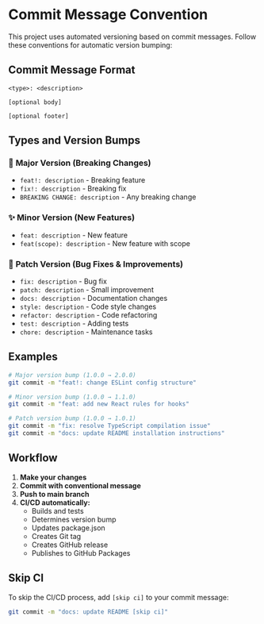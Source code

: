 # Commit Message Convention

This project uses automated versioning based on commit messages. Follow these conventions for automatic version bumping:

## Commit Message Format

```
<type>: <description>

[optional body]

[optional footer]
```

## Types and Version Bumps

### 🚀 **Major Version** (Breaking Changes)
- `feat!: description` - Breaking feature
- `fix!: description` - Breaking fix  
- `BREAKING CHANGE: description` - Any breaking change

### ✨ **Minor Version** (New Features)
- `feat: description` - New feature
- `feat(scope): description` - New feature with scope

### 🐛 **Patch Version** (Bug Fixes & Improvements)
- `fix: description` - Bug fix
- `patch: description` - Small improvement
- `docs: description` - Documentation changes
- `style: description` - Code style changes
- `refactor: description` - Code refactoring
- `test: description` - Adding tests
- `chore: description` - Maintenance tasks

## Examples

```bash
# Major version bump (1.0.0 → 2.0.0)
git commit -m "feat!: change ESLint config structure"

# Minor version bump (1.0.0 → 1.1.0)  
git commit -m "feat: add new React rules for hooks"

# Patch version bump (1.0.0 → 1.0.1)
git commit -m "fix: resolve TypeScript compilation issue"
git commit -m "docs: update README installation instructions"
```

## Workflow

1. **Make your changes**
2. **Commit with conventional message**
3. **Push to main branch**
4. **CI/CD automatically:**
   - Builds and tests
   - Determines version bump
   - Updates package.json
   - Creates Git tag
   - Creates GitHub release
   - Publishes to GitHub Packages

## Skip CI

To skip the CI/CD process, add `[skip ci]` to your commit message:
```bash
git commit -m "docs: update README [skip ci]"
```

